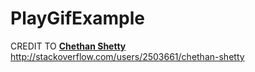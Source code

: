 # PlayGifExample

CREDIT TO <b><u>Chethan Shetty</u></b>
<br>
http://stackoverflow.com/users/2503661/chethan-shetty
